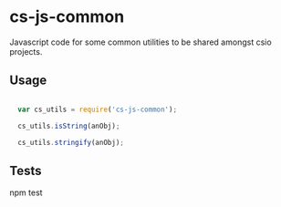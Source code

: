 # cs-js-common
Javascript code for some common utilities to be shared amongst csio projects.

## Usage

```javascript

  var cs_utils = require('cs-js-common');

  cs_utils.isString(anObj);

  cs_utils.stringify(anObj);
```

## Tests

  npm test